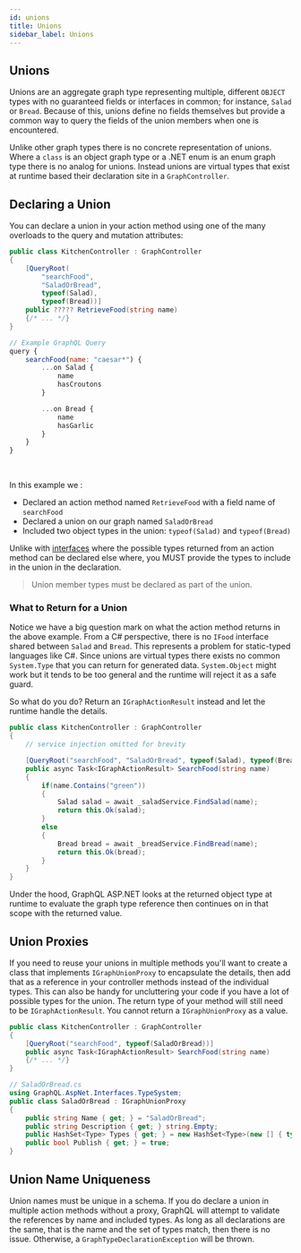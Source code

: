 ```yaml
---
id: unions
title: Unions
sidebar_label: Unions
---
```


## Unions

Unions are an aggregate graph type representing multiple, different `OBJECT` types with no guaranteed fields or interfaces in common; for instance, `Salad` or `Bread`. Because of this, unions define no fields themselves but provide a common way to query the fields of the union members when one is encountered.

Unlike other graph types there is no concrete representation of unions. Where a `class` is an object graph type or a .NET enum is an enum graph type there is no analog for unions. Instead unions are virtual types that exist at runtime based their declaration site in a `GraphController`.

## Declaring a Union

You can declare a union in your action method using one of the many overloads to the query and mutation attributes:

<div class="sideBySideCode hljs">
<div>

```csharp
public class KitchenController : GraphController
{
    [QueryRoot(
        "searchFood",
        "SaladOrBread",
        typeof(Salad),
        typeof(Bread))]
    public ????? RetrieveFood(string name)
    {/* ... */}
}
```

</div>
<div>

```js
// Example GraphQL Query
query {
    searchFood(name: "caesar*") {
        ...on Salad {
            name
            hasCroutons
        }

        ...on Bread {
            name
            hasGarlic
        }
    }
}
```

</div>
</div>
<br/>

In this example we :

-   Declared an action method named `RetrieveFood` with a field name of `searchFood`
-   Declared a union on our graph named `SaladOrBread`
-   Included two object types in the union: `typeof(Salad)` and `typeof(Bread)`

Unlike with [interfaces](./interfaces) where the possible types returned from an action method can be declared else where, you MUST provide the types to include in the union in the declaration.

> Union member types must be declared as part of the union.

### What to Return for a Union

Notice we have a big question mark on what the action method returns in the above example. From a C# perspective, there is no `IFood` interface shared between `Salad` and `Bread`. This represents a problem for static-typed languages like C#. Since unions are virtual types there exists no common `System.Type` that you can return for generated data. `System.Object` might work but it tends to be too general and the runtime will reject it as a safe guard.

So what do you do? Return an `IGraphActionResult` instead and let the runtime handle the details.

```csharp
public class KitchenController : GraphController
{
    // service injection omitted for brevity

    [QueryRoot("searchFood", "SaladOrBread", typeof(Salad), typeof(Bread))]
    public async Task<IGraphActionResult> SearchFood(string name)
    {
        if(name.Contains("green"))
        {
            Salad salad = await _saladService.FindSalad(name);
            return this.Ok(salad);
        }
        else
        {
            Bread bread = await _breadService.FindBread(name);
            return this.Ok(bread);
        }
    }
}
```

Under the hood, GraphQL ASP.NET looks at the returned object type at runtime to evaluate the graph type reference then continues on in that scope with the returned value.

## Union Proxies

If you need to reuse your unions in multiple methods you'll want to create a class that implements `IGraphUnionProxy` to encapsulate the details, then add that as a reference in your controller methods instead of the individual types. This can also be handy for uncluttering your code if you have a lot of possible types for the union. The return type of your method will still need to be `IGraphActionResult`. You cannot return a `IGraphUnionProxy` as a value.

```csharp
public class KitchenController : GraphController
{
    [QueryRoot("searchFood", typeof(SaladOrBread))]
    public async Task<IGraphActionResult> SearchFood(string name)
    {/* ... */}
}

// SaladOrBread.cs
using GraphQL.AspNet.Interfaces.TypeSystem;
public class SaladOrBread : IGraphUnionProxy
{
    public string Name { get; } = "SaladOrBread";
    public string Description { get; } string.Empty;
    public HashSet<Type> Types { get; } = new HashSet<Type>(new [] { typeof(Salad), typeof(Bread)});
    public bool Publish { get; } = true;
}
```

## Union Name Uniqueness

Union names must be unique in a schema. If you do declare a union in multiple action methods without a proxy, GraphQL will attempt to validate the references by name and included types. As long as all declarations are the same, that is the name and the set of types match, then there is no issue. Otherwise, a `GraphTypeDeclarationException` will be thrown.
